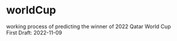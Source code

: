 # worldCup
working process of predicting the winner of 2022 Qatar World Cup <br>
First Draft: 2022-11-09
